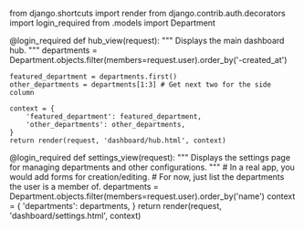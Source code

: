 from django.shortcuts import render
from django.contrib.auth.decorators import login_required
from .models import Department

@login_required
def hub_view(request):
    """
    Displays the main dashboard hub.
    """
    departments = Department.objects.filter(members=request.user).order_by('-created_at')
    
    featured_department = departments.first()
    other_departments = departments[1:3] # Get next two for the side column

    context = {
        'featured_department': featured_department,
        'other_departments': other_departments,
    }
    return render(request, 'dashboard/hub.html', context)

@login_required
def settings_view(request):
    """
    Displays the settings page for managing departments and other configurations.
    """
    # In a real app, you would add forms for creation/editing.
    # For now, just list the departments the user is a member of.
    departments = Department.objects.filter(members=request.user).order_by('name')
    context = {
        'departments': departments,
    }
    return render(request, 'dashboard/settings.html', context)
